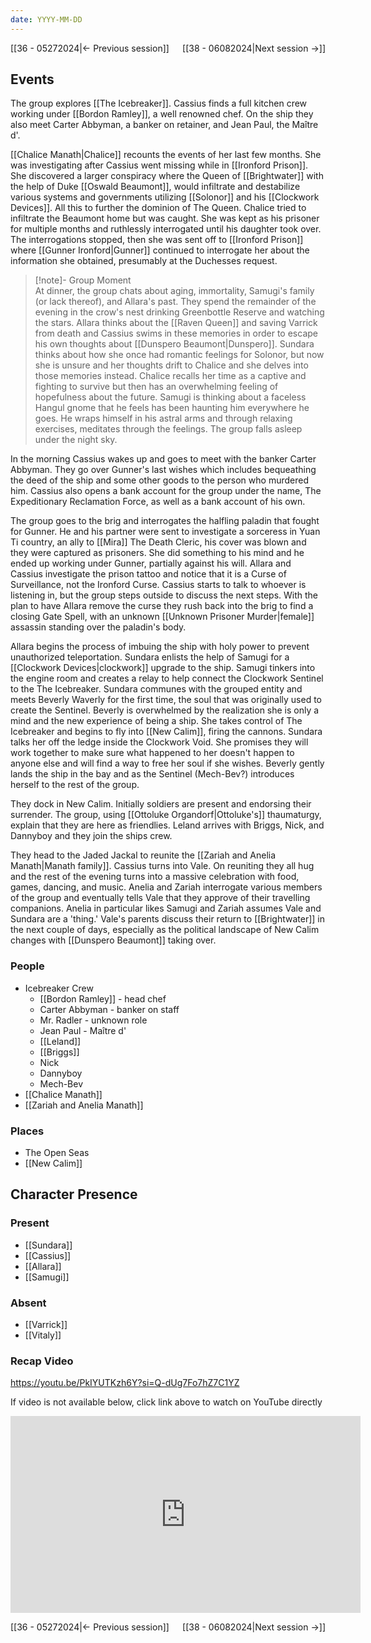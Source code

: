 ```yaml
---
date: YYYY-MM-DD
---
```

[[36 - 05272024|← Previous session]] <span style="float: right;">[[38 - 06082024|Next session →]]</span>

## Events
The group explores [[The Icebreaker]]. Cassius finds a full kitchen crew working under [[Bordon Ramley]], a well renowned chef. On the ship they also meet Carter Abbyman, a banker on retainer, and Jean Paul, the Maître d'. 

[[Chalice Manath|Chalice]] recounts the events of her last few months. She was investigating after Cassius went missing while in [[Ironford Prison]]. She discovered a larger conspiracy where the Queen of [[Brightwater]] with the help of Duke [[Oswald Beaumont]], would infiltrate and destabilize various systems and governments utilizing [[Solonor]] and his [[Clockwork Devices]]. All this to further the dominion of The Queen. Chalice tried to infiltrate the Beaumont home but was caught. She was kept as his prisoner for multiple months and ruthlessly interrogated until his daughter took over. The interrogations stopped, then she was sent off to [[Ironford Prison]] where [[Gunner Ironford|Gunner]] continued to interrogate her about the information she obtained, presumably at the Duchesses request. 

> [!note]- Group Moment  
> At dinner, the group chats about aging, immortality, Samugi's family (or lack thereof), and Allara's past. They spend the remainder of the evening in the crow's nest drinking Greenbottle Reserve and watching the stars. Allara thinks about the [[Raven Queen]] and saving Varrick from death and Cassius swims in these memories in order to escape his own thoughts about [[Dunspero Beaumont|Dunspero]]. Sundara thinks about how she once had romantic feelings for Solonor, but now she is unsure and her thoughts drift to Chalice and she delves into those memories instead. Chalice recalls her time as a captive and fighting to survive but then has an overwhelming feeling of hopefulness about the future. Samugi is thinking about a faceless Hangul gnome that he feels has been haunting him everywhere he goes. He wraps himself in his astral arms and through relaxing exercises, meditates through the feelings. The group falls asleep under the night sky.

In the morning Cassius wakes up and goes to meet with the banker Carter Abbyman. They go over Gunner's last wishes which includes bequeathing the deed of the ship and some other goods to the person who murdered him. Cassius also opens a bank account for the group under the name, The Expeditionary Reclamation Force, as well as a bank account of his own. 

The group goes to the brig and interrogates the halfling paladin that fought for Gunner. He and his partner were sent to investigate a sorceress in Yuan Ti country, an ally to [[Mira]] The Death Cleric, his cover was blown and they were captured as prisoners. She did something to his mind and he ended up working under Gunner, partially against his will. Allara and Cassius investigate the prison tattoo and notice that it is a Curse of Surveillance, not the Ironford Curse. Cassius starts to talk to whoever is listening in, but the group steps outside to discuss the next steps. With the plan to have Allara remove the curse they rush back into the brig to find a closing Gate Spell, with an unknown [[Unknown Prisoner Murder|female]] assassin standing over the paladin's body. 

Allara begins the process of imbuing the ship with holy power to prevent unauthorized teleportation. Sundara enlists the help of Samugi for a [[Clockwork Devices|clockwork]] upgrade to the ship. Samugi tinkers into the engine room and creates a relay to help connect the Clockwork Sentinel to the The Icebreaker. Sundara communes with the grouped entity and meets Beverly Waverly for the first time, the soul that was originally used to create the Sentinel. Beverly is overwhelmed by the realization she is only a mind and the new experience of being a ship. She takes control of The Icebreaker and begins to fly into [[New Calim]], firing the cannons. Sundara talks her off the ledge inside the Clockwork Void. She promises they will work together to make sure what happened to her doesn't happen to anyone else and will find a way to free her soul if she wishes. Beverly gently lands the ship in the bay and as the Sentinel (Mech-Bev?) introduces herself to the rest of the group. 

They dock in New Calim. Initially soldiers are present and endorsing their surrender. The group, using [[Ottoluke Organdorf|Ottoluke's]] thaumaturgy, explain that they are here as friendlies. Leland arrives with Briggs, Nick, and Dannyboy and they join the ships crew.

They head to the Jaded Jackal to reunite the [[Zariah and Anelia Manath|Manath family]]. Cassius turns into Vale. On reuniting they all hug and the rest of the evening turns into a massive celebration with food, games, dancing, and music. Anelia and Zariah interrogate various members of the group and eventually tells Vale that they approve of their travelling companions. Anelia in particular likes Samugi and Zariah assumes Vale and Sundara are a 'thing.' Vale's parents discuss their return to [[Brightwater]] in the next couple of days, especially as the political landscape of New Calim changes with [[Dunspero Beaumont]] taking over.

### People
- Icebreaker Crew
	- [[Bordon Ramley]] - head chef
	- Carter Abbyman - banker on staff
	- Mr. Radler - unknown role
	- Jean Paul - Maître d' 
	- [[Leland]] 
	- [[Briggs]] 
	- Nick
	- Dannyboy
	- Mech-Bev
- [[Chalice Manath]] 
- [[Zariah and Anelia Manath]] 

### Places 
- The Open Seas 
- [[New Calim]] 

## Character Presence 
### Present
- [[Sundara]] 
- [[Cassius]] 
- [[Allara]] 
- [[Samugi]] 

### Absent
- [[Varrick]] 
- [[Vitaly]] 

### Recap Video
https://youtu.be/PkIYUTKzh6Y?si=Q-dUg7Fo7hZ7C1YZ

If video is not available below, click link above to watch on YouTube directly

<iframe width="560" height="315" src="https://www.youtube.com/embed/PkIYUTKzh6Y?si=z_Gw7AR8ULvDW4P_" title="YouTube video player" frameborder="0" allow="accelerometer; autoplay; clipboard-write; encrypted-media; gyroscope; picture-in-picture; web-share" referrerpolicy="strict-origin-when-cross-origin" allowfullscreen></iframe>

[[36 - 05272024|← Previous session]] <span style="float: right;">[[38 - 06082024|Next session →]]</span>